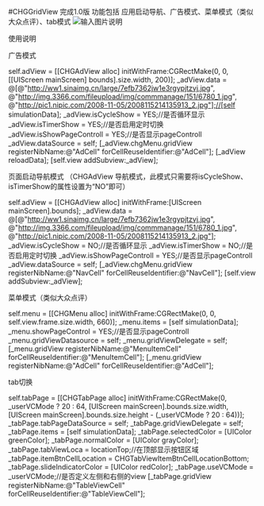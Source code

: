 #CHGGridView
完成1.0版
功能包括 应用启动导航、广告模式、菜单模式（类似大众点评）、tab模式
![输入图片说明](http://files.git.oschina.net/group1/M00/00/DC/PaAvDFicDRGAbesaAL0tw-vAHG0438.gif?token=fbf28001ad97bef3907f7f627fb81cfc&ts=1486621906&attname=演示图片.gif "在这里输入图片标题")


使用说明 

广告模式 

self.adView = [[CHGAdView alloc] initWithFrame:CGRectMake(0, 0, [[UIScreen mainScreen] bounds].size.width, 200)];
_adView.data = @[@"http://ww1.sinaimg.cn/large/7efb7362jw1e3rgypjtzvj.jpg",
@"http://img.3366.com/fileupload/img/commmanage/151/6780_1.jpg",
@"http://pic1.nipic.com/2008-11-05/2008115214135913_2.jpg"];//[self simulationData];
_adView.isCycleShow = YES;//是否循环显示
_adView.isTimerShow = YES;//是否启用定时切换
_adView.isShowPageControll = YES;//是否显示pageControll
_adView.dataSource = self;
[_adView.chgMenu.gridView registerNibName:@"AdCell" forCellReuseIdentifier:@"AdCell"];
[_adView reloadData];
[self.view addSubview:_adView];


页面启动导航模式 （CHGAdView 导航模式，此模式只需要将isCycleShow、isTimerShow的属性设置为“NO”即可）

self.adView = [[CHGAdView alloc] initWithFrame:[UIScreen mainScreen].bounds];
_adView.data = @[@"http://ww1.sinaimg.cn/large/7efb7362jw1e3rgypjtzvj.jpg",
@"http://img.3366.com/fileupload/img/commmanage/151/6780_1.jpg",
@"http://pic1.nipic.com/2008-11-05/2008115214135913_2.jpg"];
_adView.isCycleShow = NO;//是否循环显示
_adView.isTimerShow = NO;//是否启用定时切换
_adView.isShowPageControll = YES;//是否显示pageControll
_adView.dataSource = self;
[_adView.chgMenu.gridView registerNibName:@"NavCell" forCellReuseIdentifier:@"NavCell"];
[self.view addSubview:_adView];


菜单模式（类似大众点评） 

self.menu = [[CHGMenu alloc] initWithFrame:CGRectMake(0, 0, self.view.frame.size.width, 660)];
_menu.items = [self simulationData];
_menu.showPageControl = YES;//是否显示pageControll
_menu.gridViewDatasource = self;
_menu.gridViewDelegate = self;
[_menu.gridView registerNibName:@"MenuItemCell" forCellReuseIdentifier:@"MenuItemCell"];
[_menu.gridView registerNibName:@"AdCell" forCellReuseIdentifier:@"AdCell"];


tab切换 

self.tabPage = [[CHGTabPage alloc] initWithFrame:CGRectMake(0, _userVCMode ? 20 : 64, [UIScreen mainScreen].bounds.size.width, [UIScreen mainScreen].bounds.size.height - (_userVCMode ? 20 : 64))];
_tabPage.tabPageDataSource = self;
_tabPage.gridViewDelegate = self;
_tabPage.items = [self simulationData];
_tabPage.selectedColor = [UIColor greenColor];
_tabPage.normalColor = [UIColor grayColor];
_tabPage.tabViewLoca = locationTop;//在顶部显示按钮区域
_tabPage.itemBtnCellLocation = CHGTabViewItemBtnCellLocationBottom;
_tabPage.slideIndicatorColor = [UIColor redColor];
_tabPage.useVCMode = _userVCMode;//是否定义左侧和右侧的view
[_tabPage.gridView registerNibName:@"TableViewCell" forCellReuseIdentifier:@"TableViewCell"];
